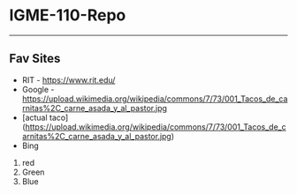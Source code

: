 # IGME-110-Repo
---
## Fav Sites

- RIT - https://www.rit.edu/
- Google - https://upload.wikimedia.org/wikipedia/commons/7/73/001_Tacos_de_carnitas%2C_carne_asada_y_al_pastor.jpg
- [actual taco] (https://upload.wikimedia.org/wikipedia/commons/7/73/001_Tacos_de_carnitas%2C_carne_asada_y_al_pastor.jpg)
- Bing

1. red
2. Green
3. Blue
